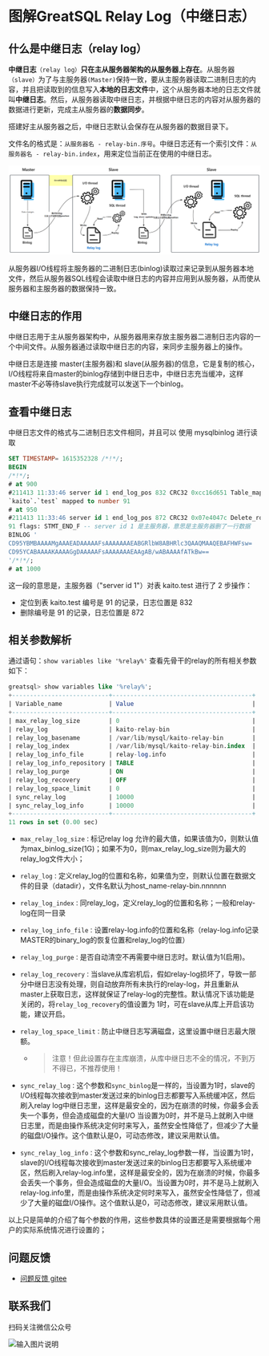 # 图解GreatSQL Relay Log（中继日志）

## 什么是中继日志（relay log）

**中继日志**`（relay log）`**只在主从服务器架构的从服务器上存在**。从服务器`（slave）`为了与主服务器`(Master)`保持一致，要从主服务器读取二进制日志的内容，并且把读取到的信息写入**本地的日志文件**中，这个从服务器本地的日志文件就叫**中继日志**。然后，从服务器读取中继日志，并根据中继日志的内容对从服务器的数据进行更新，完成主从服务器的**数据同步**。

搭建好主从服务器之后，中继日志默认会保存在从服务器的数据目录下。

文件名的格式是：`从服务器名 - relay-bin.序号`。中继日志还有一个索引文件：`从服务器名 - relay-bin.index`，用来定位当前正在使用的中继日志。

![主从复制原理图](./4-4-greatsql-relay-log-01.png)

从服务器I/O线程将主服务器的二进制日志(binlog)读取过来记录到从服务器本地文件，然后从服务器SQL线程会读取中继日志的内容并应用到从服务器，从而使从服务器和主服务器的数据保持一致。

## 中继日志的作用

中继日志用于主从服务器架构中，从服务器用来存放主服务器二进制日志内容的一个中间文件。从服务器通过读取中继日志的内容，来同步主服务器上的操作。

中继日志是连接 master(主服务器)和 slave(从服务器)的信息，它是复制的核心，I/O线程将来自master的binlog存储到中继日志中，中继日志充当缓冲，这样master不必等待slave执行完成就可以发送下一个binlog。

## 查看中继日志

中继日志文件的格式与二进制日志文件相同，并且可以 使用 mysqlbinlog 进行读取

```sql
SET TIMESTAMP= 1615352328 /*!*/;
BEGIN
/*!*/;
# at 900
#211413 11:33:46 server id 1 end_log_pos 832 CRC32 0xcc16d651 Table_map:
`kaito`.`test` mapped to number 91
# at 950
#211413 11:33:46 server id 1 end_log_pos 872 CRC32 0x07e4047c Delete_rows: table id
91 flags: STMT_END_F -- server id 1 是主服务器，意思是主服务器删了一行数据
BINLOG '
CD95YBMBAAAAMgAAAEADAAAAAFsAAAAAAAEABGRlbW8ABHRlc3QAAQMAAQEBAFHWFsw=
CD95YCABAAAAKAAAAGgDAAAAAFsAAAAAAAEAAgAB/wABAAAAfATkBw==
'/*!*/;
# at 1000
```

这一段的意思是，主服务器（"server id 1"）对表 kaito.test 进行了 2 步操作：

- 定位到表 kaito.test 编号是 91 的记录，日志位置是 832
- 删除编号是 91 的记录，日志位置是 872

## 相关参数解析

通过语句：`show variables like '%relay%'` 查看先骨干的relay的所有相关参数如下：

```sql
greatsql> show variables like '%relay%';
+---------------------------+---------------------------------------+
| Variable_name             | Value                                 |
+---------------------------+---------------------------------------+
| max_relay_log_size        | 0                                     |
| relay_log                 | kaito-relay-bin                       |
| relay_log_basename        | /var/lib/mysql/kaito-relay-bin        |
| relay_log_index           | /var/lib/mysql/kaito-relay-bin.index  |
| relay_log_info_file       | relay-log.info                        |
| relay_log_info_repository | TABLE                                 |
| relay_log_purge           | ON                                    |
| relay_log_recovery        | OFF                                   |
| relay_log_space_limit     | 0                                     |
| sync_relay_log            | 10000                                 |
| sync_relay_log_info       | 10000                                 |
+---------------------------+---------------------------------------+
11 rows in set (0.00 sec)
```

- `max_relay_log_size：`标记relay log 允许的最大值，如果该值为0，则默认值为max_binlog_size(1G)；如果不为0，则max_relay_log_size则为最大的relay_log文件大小；

- `relay_log：`定义relay_log的位置和名称，如果值为空，则默认位置在数据文件的目录（datadir），文件名默认为host_name-relay-bin.nnnnnn

- `relay_log_index：`同relay_log，定义relay_log的位置和名称；一般和relay-log在同一目录

- `relay_log_info_file：`设置relay-log.info的位置和名称（relay-log.info记录MASTER的binary_log的恢复位置和relay_log的位置）

- `relay_log_purge：`是否自动清空不再需要中继日志时。默认值为1(启用)。

- `relay_log_recovery：`当slave从库宕机后，假如relay-log损坏了，导致一部分中继日志没有处理，则自动放弃所有未执行的relay-log，并且重新从master上获取日志，这样就保证了relay-log的完整性。默认情况下该功能是关闭的，将`relay_log_recovery`的值设置为 1时，可在slave从库上开启该功能，建议开启。

- `relay_log_space_limit：`防止中继日志写满磁盘，这里设置中继日志最大限额。

  - > 注意！但此设置存在主库崩溃，从库中继日志不全的情况，不到万不得已，不推荐使用！

- `sync_relay_log：`这个参数和`sync_binlog`是一样的，当设置为1时，slave的I/O线程每次接收到master发送过来的binlog日志都要写入系统缓冲区，然后刷入relay log中继日志里，这样是最安全的，因为在崩溃的时候，你最多会丢失一个事务，但会造成磁盘的大量I/O
  当设置为0时，并不是马上就刷入中继日志里，而是由操作系统决定何时来写入，虽然安全性降低了，但减少了大量的磁盘I/O操作。这个值默认是0，可动态修改，建议采用默认值。

- `sync_relay_log_info：`这个参数和sync_relay_log参数一样，当设置为1时，slave的I/O线程每次接收到master发送过来的binlog日志都要写入系统缓冲区，然后刷入relay-log.info里，这样是最安全的，因为在崩溃的时候，你最多会丢失一个事务，但会造成磁盘的大量I/O。当设置为0时，并不是马上就刷入relay-log.info里，而是由操作系统决定何时来写入，虽然安全性降低了，但减少了大量的磁盘I/O操作。这个值默认是0，可动态修改，建议采用默认值。

以上只是简单的介绍了每个参数的作用，这些参数具体的设置还是需要根据每个用户的实际系统情况进行设置的；



**问题反馈**
---

- [问题反馈 gitee](https://gitee.com/GreatSQL/GreatSQL-Manual/issues)


**联系我们**
---

扫码关注微信公众号

![输入图片说明](https://images.gitee.com/uploads/images/2021/0802/141935_2ea2c196_8779455.jpeg "greatsql社区-wx-qrcode-0.5m.jpg")